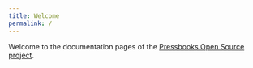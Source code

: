 ```yaml
---
title: Welcome
permalink: /
---
```

Welcome to the documentation pages of the [Pressbooks Open Source project][1].

 [1]: https://pressbooks.org
